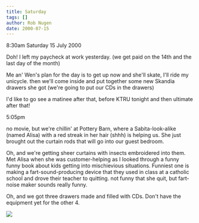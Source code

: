 ```yaml
---
title: Saturday
tags: []
author: Rob Nugen
date: 2000-07-15
---
```


<p class=date>8:30am Saturday 15 July 2000</p>

<p>Doh!  I left my paycheck at work yesterday.  (we get paid on the 14th and the last day of the month)

<p>Me an' Wen's plan for the day is to get up now and she'll skate, I'll ride my unicycle.  then we'll come inside and put together some new Skandia drawers she got (we're going to put our CDs in the drawers)

<p>I'd like to go see a matinee after that, before KTRU tonight and then ultimate after that!

<p class=date>5:05pm</p>

<p>no movie, but we're chillin' at Pottery Barn, where a Sabita-look-alike (named Alisa) with a red streak in her hair  (shhh) is helping us.  She just brought out the curtain rods that will go into our guest bedroom.

<p>Oh, and we're getting sheer curtains with insects embroidered into them.  Met Alisa when she was customer-helping as I looked through a funny funny book about kids getting into mischievious situations.  Funniest one is making a fart-sound-producing device that they used in class at a catholic school and drove their teacher to quitting.  not funny that she quit, but fart-noise maker sounds really funny.

<p>Oh, and we got three drawers made and filled with CDs.  Don't have the equipment yet for the other 4.

<p><img src="/images/rob/wL-ROB.gif">

